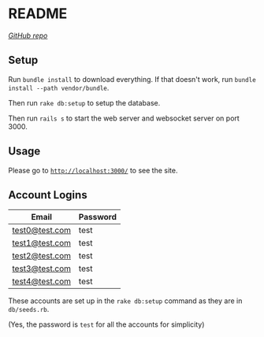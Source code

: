 # README
*[GitHub repo](https://github.com/mattreid1/rails-chat-app)*

## Setup
Run `bundle install` to download everything. If that doesn't work, run `bundle install --path vendor/bundle`.

Then run `rake db:setup` to setup the database.

Then run `rails s` to start the web server and websocket server on port 3000.

## Usage

Please go to [`http://localhost:3000/`](http://localhost:3000/) to see the site.

## Account Logins

|Email  |Password|
|-------|-----------|
|test0@test.com|test|
|test1@test.com|test|
|test2@test.com|test|
|test3@test.com|test|
|test4@test.com|test|

These accounts are set up in the `rake db:setup` command as they are in `db/seeds.rb`.

(Yes, the password is `test` for all the accounts for simplicity)